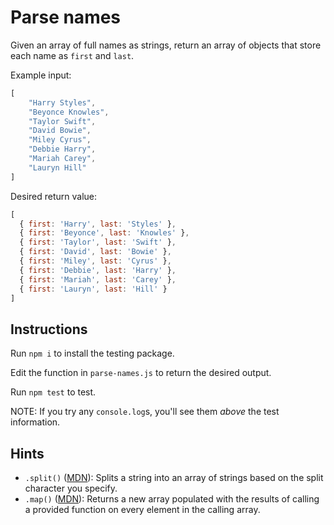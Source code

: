 # Parse names

Given an array of full names as strings, return an array of objects that store each name as `first` and `last`.

Example input:

```js
[
    "Harry Styles",
    "Beyonce Knowles",
    "Taylor Swift",
    "David Bowie",
    "Miley Cyrus",
    "Debbie Harry",
    "Mariah Carey",
    "Lauryn Hill"
]
```

Desired return value:

```js
[
  { first: 'Harry', last: 'Styles' },
  { first: 'Beyonce', last: 'Knowles' },
  { first: 'Taylor', last: 'Swift' },
  { first: 'David', last: 'Bowie' },
  { first: 'Miley', last: 'Cyrus' },
  { first: 'Debbie', last: 'Harry' },
  { first: 'Mariah', last: 'Carey' },
  { first: 'Lauryn', last: 'Hill' }
]
```

## Instructions

Run `npm i` to install the testing package.

Edit the function in `parse-names.js` to return the desired output.

Run `npm test` to test.

NOTE: If you try any `console.log`s, you'll see them _above_ the test information.

## Hints

- `.split()` ([MDN](https://developer.mozilla.org/en-US/docs/Web/JavaScript/Reference/Global_Objects/String/split)): Splits a string into an array of strings based on the split character you specify.
- `.map()` ([MDN](https://developer.mozilla.org/en-US/docs/Web/JavaScript/Reference/Global_Objects/Array/map)): Returns a new array populated with the results of calling a provided function on every element in the calling array.
